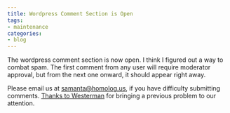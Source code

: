 ```yaml
---
title: Wordpress Comment Section is Open
tags:
- maintenance
categories:
- blog
---
```

The wordpress comment section is now open. I think I figured out a way to
combat spam. The first comment from any user will require moderator approval,
but from the next one onward, it should appear right away.
<!--more-->

Please email us at samanta@homolog.us, if you have difficulty submitting
comments. [Thanks to
Westerman](http://www.homolog.us/smf/index.php?topic=58.0) for bringing a
previous problem to our attention.

